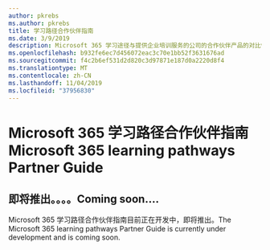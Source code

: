 ```yaml
---
author: pkrebs
ms.author: pkrebs
title: 学习路径合作伙伴指南
ms.date: 3/9/2019
description: Microsoft 365 学习途径与提供企业培训服务的公司的合作伙伴产品的对比情况如何？
ms.openlocfilehash: b932fe6ec7d456072eac3c70e1bb52f3631676ad
ms.sourcegitcommit: f4c2b6ef531d2d820c3d97871e187d0a2220d8f4
ms.translationtype: MT
ms.contentlocale: zh-CN
ms.lasthandoff: 11/04/2019
ms.locfileid: "37956830"
---
```

# <a name="microsoft-365-learning-pathways-partner-guide"></a><span data-ttu-id="6cb0d-103">Microsoft 365 学习路径合作伙伴指南</span><span class="sxs-lookup"><span data-stu-id="6cb0d-103">Microsoft 365 learning pathways Partner Guide</span></span>

## <a name="coming-soon"></a><span data-ttu-id="6cb0d-104">即将推出。。。。</span><span class="sxs-lookup"><span data-stu-id="6cb0d-104">Coming soon....</span></span>
<span data-ttu-id="6cb0d-105">Microsoft 365 学习路径合作伙伴指南目前正在开发中，即将推出。</span><span class="sxs-lookup"><span data-stu-id="6cb0d-105">The Microsoft 365 learning pathways Partner Guide is currently under development and is coming soon.</span></span>
 

